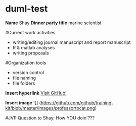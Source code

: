 # duml-test
**Name** Shay
**Dinner party title** marine scientist

#Current work activities
- writing/editing journal manuscript and report manuscript
- R & matlab analyses
- writing proposals

#Organization tools
- version control
- file naming
- file folders

**Insert hyperlink**
[Visit GitHub!](https://www.github.com)

**Insert image**
![] (https://github.com/github/training-kit/blob/master/images/professortocat.png)

#JVP Question to Shay: How YOU doin'???
